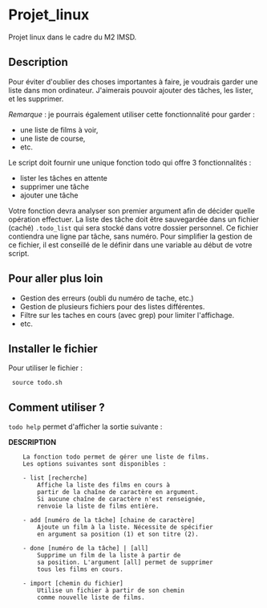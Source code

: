 # Projet_linux
Projet linux dans le cadre du M2 IMSD.


## Description 

Pour éviter d'oublier des choses importantes à faire, je voudrais garder une liste dans mon ordinateur. J'aimerais pouvoir ajouter des tâches, les lister, et les supprimer.

*Remarque* : je pourrais également utiliser cette fonctionnalité pour garder :

- une liste de films à voir,
- une liste de course,
- etc.

Le script doit fournir une unique fonction todo qui offre 3 fonctionnalités :

- lister les tâches en attente
- supprimer une tâche
- ajouter une tâche

Votre fonction devra analyser son premier argument afin de décider quelle opération effectuer. La liste des tâche doit être sauvegardée dans un fichier (caché) `.todo_list` qui sera stocké dans votre dossier personnel. Ce fichier contiendra une ligne par tâche, sans numéro. Pour simplifier la gestion de ce fichier, il est conseillé de le définir dans une variable au début de votre script.

## Pour aller plus loin 

- Gestion des erreurs (oubli du numéro de tache, etc.)
- Gestion de plusieurs fichiers pour des listes différentes.
- Filtre sur les taches en cours (avec grep) pour limiter l'affichage.
- etc.


## Installer le fichier

Pour utiliser le fichier : 

` source todo.sh`

## Comment utiliser ?

`todo help` permet d'afficher la sortie suivante : 


**DESCRIPTION**

		La fonction todo permet de gérer une liste de films. 
		Les options suivantes sont disponibles : 

		- list [recherche]
			Affiche la liste des films en cours à
			partir de la chaîne de caractère en argument. 
			Si aucune chaîne de caractère n'est renseignée, 
			renvoie la liste de films entière.

		- add [numéro de la tâche] [chaine de caractère]
			Ajoute un film à la liste. Nécessite de spécifier 
			en argument sa position (1) et son titre (2).

		- done [numéro de la tâche] | [all]	
			Supprime un film de la liste à partir de 
			sa position. L'argument [all] permet de supprimer
			tous les films en cours.

		- import [chemin du fichier]
			Utilise un fichier à partir de son chemin 
			comme nouvelle liste de films.

